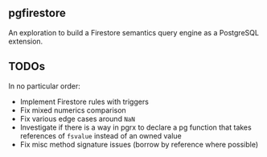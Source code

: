 ## pgfirestore

An exploration to build a Firestore semantics query engine as a PostgreSQL extension.

## TODOs

In no particular order:

- Implement Firestore rules with triggers
- Fix mixed numerics comparison
- Fix various edge cases around `NaN`
- Investigate if there is a way in pgrx to declare a pg function that takes references of `fsvalue` instead of an owned value
- Fix misc method signature issues (borrow by reference where possible)
